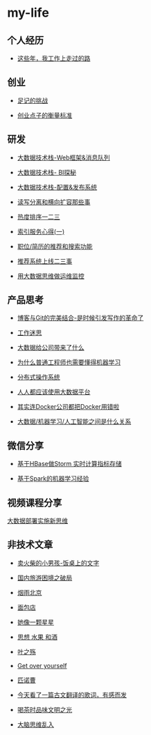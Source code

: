 # my-life

## 个人经历

* <a href="https://github.com/allwefantasy/my-life/blob/master/career.md">这些年，我工作上走过的路</a>


## 创业

* <a href="https://github.com/allwefantasy/my-life/blob/master/fotoplace.md">足记的挑战</a>

* <a href="https://github.com/allwefantasy/my-life/blob/master/thinking-startup.md">创业点子的衡量标准</a>



## 研发

* <a href="https://github.com/allwefantasy/my-life/blob/master/foundation-1.md">大数据技术栈-Web框架&消息队列</a>

* <a href="https://github.com/allwefantasy/my-life/blob/master/foundation-2.md">大数据技术栈- BI探秘</a>

* <a href="https://github.com/allwefantasy/my-life/blob/master/config-deploy.md">大数据技术栈-配置&发布系统</a>

* <a href="https://github.com/allwefantasy/my-life/blob/master/scale.md">读写分离和横向扩容那些事</a>

* <a href="http://weibo.com/p/1001603802944054156848?mod=zwenzhang">热度排序一二三</a>

* <a href="https://github.com/allwefantasy/my-life/blob/master/shard-replications.md">索引服务心得(一)</a>

*  <a href="http://weibo.com/p/1001603801409366704781?mod=zwenzhang">职位/简历的推荐和搜索功能</a>
* <a href="http://weibo.com/p/1001603700070682856694?mod=zwenzhang">推荐系统上线二三事</a>

* [用大数据思维做运维监控](https://github.com/allwefantasy/my-life/blob/master/sa-bigdata.md)


## 产品思考

* <a href="https://github.com/allwefantasy/my-life/blob/master/blog-revolution.md">博客与Git的完美结合-是时候引发写作的革命了</a>

* <a href="https://github.com/allwefantasy/my-life/blob/master/about-work.md">工作迷思</a>

* <a href="https://github.com/allwefantasy/my-life/blob/master/what-big-data-brought.md">大数据给公司带来了什么</a>

* [为什么普通工程师也需要懂得机器学习](https://github.com/allwefantasy/my-life/blob/master/you-should-learn-machine-learning.md)

* [分布式操作系统](https://github.com/allwefantasy/my-life/blob/master/yarn-operation-system.md)

* <a href="http://weibo.com/p/1001603828225779358598?mod=zwenzhang">人人都应该使用大数据平台</a>

* <a href="https://github.com/allwefantasy/my-life/blob/master/docker-thinking.md">其实连Docker公司都把Docker用错啦</a>

* <a href="http://weibo.com/p/1001603864973729233241?mod=zwenzhang">大数据/机器学习/人工智能之间是什么关系</a>

## 微信分享

* <a href="http://mp.weixin.qq.com/s?__biz=MzA3MjEyNTE4MQ==&mid=213850660&idx=3&sn=b745db47d6b029254ab2db30f5eb4fdc&scene=1&srcid=832w6SmAVJVNCTpSM5jv&key=2877d24f51fa538492b0907d454e1391700af9909bec8b59e7e73272d14be5b989c727d75c35a5ba0f7eb8e64a7c42e3&ascene=0&uin=MjI0OTk0NzU%3D&devicetype=iMac+MacBookPro12%2C1+OSX+OSX+10.10.3+build(14D136)&version=11020113&pass_ticket=Ts0kOmWlcSYXGLBVzDhA0zWJYHbemFUTr%2FBW5mfilM0%3D">基于HBase做Storm 实时计算指标存储</a>

* <a href="http://mp.weixin.qq.com/s?__biz=MzA3MjEyNTE4MQ==&mid=214350913&idx=1&sn=eeae4fc974c55d1b745e122212adecb0&scene=1&srcid=0918wnvJ3wXXYBbCAXBvUPKw&key=2877d24f51fa53842a6e1c6f8dd4fc26345647c7ef0af4b08d9ae5c589b19724408a307504fa9fb9124fcbb1b13c88a4&ascene=0&uin=MjI0OTk0NzU%3D&devicetype=iMac+MacBookPro12%2C1+OSX+OSX+10.10.3+build(14D136)&version=11020113&pass_ticket=Ts0kOmWlcSYXGLBVzDhA0zWJYHbemFUTr%2FBW5mfilM0%3D">基于Spark的机器学习经验</a>


## 视频课程分享

<a href="http://www.stuq.org/course/detail/999">大数据部署实施新思维</a>


## 非技术文章

* [ 卖火柴的小男孩-饭桌上的文字](https://github.com/allwefantasy/my-life/blob/master/my-words.md)


* <a href="https://github.com/allwefantasy/my-life/blob/master/state-journey.md">国内旅游困境之破局</a>

* <a href="http://weibo.com/p/1001603882193943456908?mod=zwenzhang">烟雨北京</a>

* <a href="http://weibo.com/p/1001603861544139140559?mod=zwenzhang">面包店</a>

* <a href="http://weibo.com/p/1001603849925292068200?mod=zwenzhang">她像一颗星星</a>

* <a href="http://weibo.com/p/1001603831673392341877?mod=zwenzhang">思想 水果 和酒</a>

* <a href="http://weibo.com/p/1001603830215414529762?mod=zwenzhang">叶之殇</a>

*  <a href="http://weibo.com/p/1001603829834450079458?mod=zwenzhang">Get  over yourself</a>


*  <a href="http://weibo.com/p/1001603793590814901389?mod=zwenzhang">匹诺曹</a>

* <a href="http://weibo.com/p/1001603735085554784433?mod=zwenzhang">今天看了一篇古文翻译的歌词，有感而发</a>

* <a href="http://weibo.com/p/1001603731835669637861?mod=zwenzhang">喝茶时品味文明之光</a>

* <a href="http://weibo.com/p/1001603696138980043210?mod=zwenzhang">大脑思维乱入</a>












